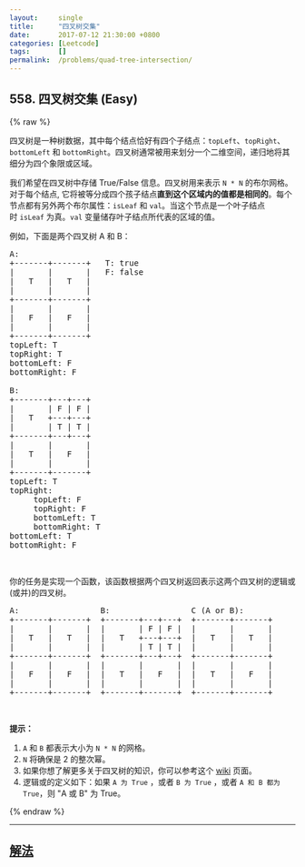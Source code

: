 ```yaml
---
layout:     single
title:      "四叉树交集"
date:       2017-07-12 21:30:00 +0800
categories: [Leetcode]
tags:       []
permalink:  /problems/quad-tree-intersection/
---
```


## 558. 四叉树交集 (Easy)

{% raw %}

<p>四叉树是一种树数据，其中每个结点恰好有四个子结点：<code>topLeft</code>、<code>topRight</code>、<code>bottomLeft</code>&nbsp;和&nbsp;<code>bottomRight</code>。四叉树通常被用来划分一个二维空间，递归地将其细分为四个象限或区域。</p>

<p>我们希望在四叉树中存储 True/False 信息。四叉树用来表示 <code>N * N</code> 的布尔网格。对于每个结点, 它将被等分成四个孩子结点<strong>直到这个区域内的值都是相同的</strong>。每个节点都有另外两个布尔属性：<code>isLeaf</code>&nbsp;和&nbsp;<code>val</code>。当这个节点是一个叶子结点时&nbsp;<code>isLeaf</code>&nbsp;为真。<code>val</code>&nbsp;变量储存叶子结点所代表的区域的值。</p>

<p>例如，下面是两个四叉树 A 和 B：</p>

<pre>A:
+-------+-------+   T: true
|       |       |   F: false
|   T   |   T   |
|       |       |
+-------+-------+
|       |       |
|   F   |   F   |
|       |       |
+-------+-------+
topLeft: T
topRight: T
bottomLeft: F
bottomRight: F

B:               
+-------+---+---+
|       | F | F |
|   T   +---+---+
|       | T | T |
+-------+---+---+
|       |       |
|   T   |   F   |
|       |       |
+-------+-------+
topLeft: T
topRight:
     topLeft: F
     topRight: F
     bottomLeft: T
     bottomRight: T
bottomLeft: T
bottomRight: F
</pre>

<p>&nbsp;</p>

<p>你的任务是实现一个函数，该函数根据两个四叉树返回表示这两个四叉树的逻辑或(或并)的四叉树。</p>

<pre>A:                 B:                 C (A or B):
+-------+-------+  +-------+---+---+  +-------+-------+
|       |       |  |       | F | F |  |       |       |
|   T   |   T   |  |   T   +---+---+  |   T   |   T   |
|       |       |  |       | T | T |  |       |       |
+-------+-------+  +-------+---+---+  +-------+-------+
|       |       |  |       |       |  |       |       |
|   F   |   F   |  |   T   |   F   |  |   T   |   F   |
|       |       |  |       |       |  |       |       |
+-------+-------+  +-------+-------+  +-------+-------+
</pre>

<p>&nbsp;</p>

<p><strong>提示：</strong></p>

<ol>
	<li><code>A</code>&nbsp;和&nbsp;<code>B</code>&nbsp;都表示大小为&nbsp;<code>N * N</code>&nbsp;的网格。</li>
	<li><code>N</code>&nbsp;将确保是 2 的整次幂。</li>
	<li>如果你想了解更多关于四叉树的知识，你可以参考这个&nbsp;<a href="https://en.wikipedia.org/wiki/Quadtree">wiki</a>&nbsp;页面。</li>
	<li>逻辑或的定义如下：如果&nbsp;<code>A 为 True</code> ，或者&nbsp;<code>B 为 True</code> ，或者&nbsp;<code>A 和 B 都为 True</code>，则 &quot;A 或 B&quot; 为 True。</li>
</ol>

{% endraw %}

---

## [解法](https://github.com/openset/leetcode/tree/master/problems/quad-tree-intersection)
